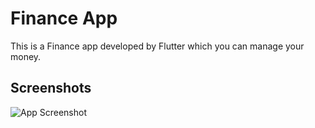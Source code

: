 # Finance App

This is a Finance app developed by Flutter which you can manage your money.

## Screenshots

![App Screenshot](https://cdn.dribbble.com/users/5261465/screenshots/14210557/media/59926a5895d53d6a9ad92175763f97a5.jpg?compress=1&resize=1200x900&vertical=top)

